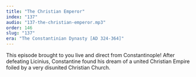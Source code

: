 ```yaml
---
title: "The Christian Emperor"
index: "137"
audio: "137-the-christian-emperor.mp3"
order: 146
slug: "137"
era: "The Constantinian Dynasty [AD 324-364]"
---
```


This episode brought to you live and direct from Constantinople! After defeating Licinius, Constantine found his dream of a united Christian Empire foiled by a very disunited Christian Church.


